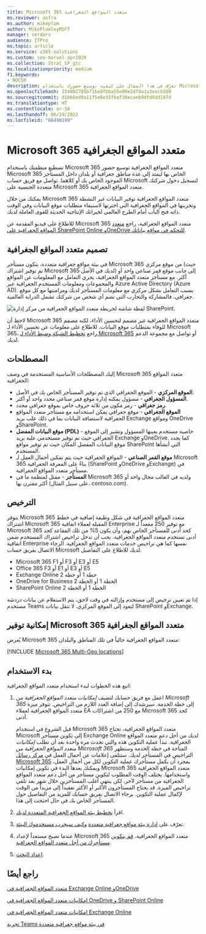 ```yaml
---
title: Microsoft 365 متعدد المواقع الجغرافية
ms.reviewer: anfra
ms.author: mikeplum
author: MikePlumleyMSFT
manager: serdars
audience: ITPro
ms.topic: article
ms.service: o365-solutions
ms.custom: seo-marvel-apr2020
ms.collection: Strat_SP_gtc
ms.localizationpriority: medium
f1.keywords:
- NOCSH
description: تعرّف في هذا المقال على كيفية توسيع حضورك باستخدام Microsoft 365 ليمتد إلى عدة مناطق جغرافية مع Microsoft 365 متعدد المواقع الجغرافية.
ms.openlocfilehash: 154082785b71be8fbba55e00e2df8a1a3eacb500
ms.sourcegitcommit: d1b60ed9a11f5e6e35fbaf30ecaeb9dfd6dd197d
ms.translationtype: HT
ms.contentlocale: ar-SA
ms.lasthandoff: 06/29/2022
ms.locfileid: "66490199"
---
```

# <a name="microsoft-365-multi-geo"></a>Microsoft 365 متعدد المواقع الجغرافية

تسطيع منظمتك باستخدام Microsoft 365 متعدد المواقع الجغرافية توسيع حضور Microsoft 365 الخاص بها ليمتد إلى عدة مناطق جغرافية أو بلدان داخل المستأجر الموجود الخاص بك أو كلاهما. تواصل مع فريق حساب Microsoft لتسجيل دخول شركتك متعددة الجنسية على Microsoft 365 متعدد المواقع الجغرافية.
  
يمكنك من خلال Microsoft 365 متعدد المواقع الجغرافية توفير البيانات غير النشطة وتخزينها في المواقع الجغرافية التي اخترتها لاستيفاء متطلبات موقع البيانات وفي الوقت ذاته فتح الباب أمام الطرح العالمي لخبراتك الإنتاجية الحديثة للقوى العاملة لديك.

للاطلاع على فيديو المقدمة عن Microsoft 365 متعدد المواقع الجغرافية، راجع [متعدد المواقع الجغرافية على SharePoint Online وOneDrive للتحكم في مواقع بياناتك](https://www.youtube.com/watch?v=Do9U3JuROhk).

## <a name="multi-geo-architecture"></a>تصميم متعدد المواقع الجغرافية

في بيئة مواقع جغرافية متعددة، يتكون مستأجر Microsoft 365 من موقع مركزي (حيث تم توفير اشتراك Microsoft 365 لديك في الأصل) إلى جانب موقع قمر صناعي واحد أو أكثر. مع مستأجر متعدد المواقع الجغرافية، يجري التعامل مع المعلومات عن المواقع والمجموعات ومعلومات المستخدم الجغرافية عبر Azure Active Directory (Azure AD). بسبب التعامل بشكل مركزي مع معلومات المستأجر لديك ومزامنتها مع كل موقع جغرافي، فالمشاركة والتجارب التي تضم أي شخص من شركتك تشمل الدراية العالمية.

![لقطة شاشة لخريطة متعدد المواقع الجغرافية من مركز إدارة SharePoint.](../media/multi-geo-world-map.png)

لاحظ أن Microsoft 365 متعدد المواقع الجغرافية غير مصمم لتحسين الأداء، لكنه مصمم للوفاء بمتطلبات موقع البيانات. للاطلاع على معلومات عن تحسين الأداء لـ Microsoft 365، راجع [تخطيط الشبكة وضبط الأداء لـ Microsoft 365](https://support.office.com/article/e5f1228c-da3c-4654-bf16-d163daee8848) أو تواصل مع مجموعة الدعم لديك.

## <a name="terminology"></a>المصطلحات

إليك المصطلحات الأساسية المستخدمة في وصف Microsoft 365 متعدد المواقع الجغرافية:

- **الموقع المركزي** - الموقع الجغرافي الذي تم توفير المستأجر الخاص بك في الأصل.
- **المسؤول الجغرافي** - مسؤول يمكنه إدارة موقع قمر صناعي محدد واحد أو أكثر.
- **رمز جغرافي** - رمز مكون من ثلاثة حروف خاص بموقع جغرافي محدد.
- **الموقع الجغرافي** - موقع جغرافي يمكن استخدامه مع مستأجر متعدد المواقع الجغرافية لاستضافة البيانات بما في ذلك علب بريد Exchange ومواقع OneDrive وSharePoint.
- **موقع البيانات المفضل (PDL)** - خاصية مستخدم يعينها المسؤول وتشير إلى الموقع الجغرافي حيث تم توفير مستخدمي علبة بريد Exchange وOneDrive. كما يحدد موقع البيانات المفضل المكان حيث تم توفير مواقع SharePoint التي أنشأها المستخدم.
- **موقع القمر الصناعي** - المواقع الجغرافية حيث يتم تمكين أحمال العمل لـ Microsoft 365 بناءً على المعرفة الجغرافية (SharePoint وOneDrive وExchange) في مستأجر متعدد المواقع الجغرافية.
- **المستأجر** - ممثل لمنظمة ما في Microsoft 365 ولديه في الغالب مجال واحد أو أكثر مقترن بها (على سبيل المثال، contoso.com).

## <a name="licensing"></a>الترخيص

يتوفر Microsoft 365 متعدد المواقع الجغرافية في شكل وظيفة إضافية في خطط اشتراك Microsoft 365 المقبلة لعملاء اتفاقية Enterprise مع توفير 250 مقعداً لـ Microsoft 365 كحد أدنى للمستأجر الخاص بهم، وأن يكون 5% من تلك المقاعد كحد أدنى تستخدم متعدد المواقع الجغرافية. يجب أن تدخل تراخيص اشتراك المستخدم ضمن اتفاقية Enterprise نفسها كما هي تراخيص خدمات متعدد المواقع الجغرافية. الرجاء الاتصال بفريق حساب Microsoft لديك للاطلاع على التفاصيل.

- Microsoft 365 F1 أو F3 أو E3 أو E5 
- Office 365 F3 أو E1 أو E3 أو E5 
- Exchange Online خطة 1 أو خطة 2
- OneDrive for Business الخطة 1 أو الخطة 2
- SharePoint Online الخطة 1 أو الخطة 2

إذا تم تعيين ترخيص إلى مستخدم وإزالته في وقت لاحق، يتم الاستعلام عن بيانات دردشة مستخدم Teams لتعود إلى الموقع المركزي. لا تنقل بيانات SharePoint وExchange.

## <a name="microsoft-365-multi-geo-availability"></a>إمكانية توفير Microsoft 365 متعدد المواقع الجغرافية

يُعرض Microsoft 365 متعدد المواقع الجغرافية حالياً في تلك المناطق والبلدان:

[!INCLUDE [Microsoft 365 Multi-Geo locations](../includes/microsoft-365-multi-geo-locations.md)]

## <a name="getting-started"></a>بدء الاستخدام

اتبع هذه الخطوات لبدء استخدام متعدد المواقع الجغرافية:

1. اعمل مع فريق حسابك لتضيف _إمكانيات متعدد المواقع الجغرافية من Microsoft 365_ إلى خطة الخدمة. سيرشدك إلى إضافة العدد اللازم من التراخيص. تتوفر ميزة متعدد المواقع الجغرافية لعملاء EA مع 250 من اشتراكات Microsoft 365 كحد أدنى.

   قبل الشروع في استخدام Microsoft 365 متعدد المواقع الجغرافية، تحتاج Microsoft إلى تكوين مستأجر Exchange Online لديك من أجل دعم متعدد المواقع الجغرافية. تبدأ عملية التكوين هذه والتي تحدث مرة واحدة بعد أن تطلب *إمكانيات متعدد المواقع الجغرافية من Microsoft 365* المتاحة في خطة الخدمة وستظهر التراخيص في المستأجر لديك. ستتلقى إعلامات عن أحمال العمل في [مركز رسائل Microsoft 365](https://support.office.com/article/38FB3333-BFCC-4340-A37B-DEDA509C2093) بمجرد أن يكمل مستأجرك عملية التكوين لكل من أحمال العمل، ويمكنك بعدها البدء في تكوين إمكانيات Microsoft 365 متعدد المواقع الجغرافية واستخدامها. يختلف الوقت المطلوب لتكوين مستأجر من أجل دعم متعدد المواقع الجغرافية من مستأجر لآخر، لكن ينتهي أغلب المستأجرين خلال شهر بعد تلقي تراخيص الميزة. قد يحتاج المستأجرون الأكبر أو الأكثر تعقيداً إلى مزيداً من الوقت لإكمال عملية التكوين. برجاء الاتصال بفريق حسابك للمزيد من التفاصيل حول المستأجر الخاص بك في حال احتجت إلى هذا.

2. اقرأ [تخطيط بيئة المواقع الجغرافية المتعددة لديك](plan-for-multi-geo.md).

3. تعرّف على [إدارة بيئة مواقع جغرافية متعددة](administering-a-multi-geo-environment.md) و[كيف سيجرب مستخدموك البيئة](multi-geo-user-experience.md).

4. عندما تصبح مستعداً لإعداد Microsoft 365 متعدد المواقع الجغرافية، [قم بتكوين مستأجرك من أجل متعدد المواقع الجغرافية](multi-geo-tenant-configuration.md).

5. [إعداد البحث](configure-search-for-multi-geo.md).

## <a name="see-also"></a>راجع أيضًا

[متعدد المواقع الجغرافية في Exchange Online وOneDrive](https://Aka.ms/GoMultiGeo)

[إمكانيات متعدد المواقع الجغرافية في OneDrive و SharePoint Online](multi-geo-capabilities-in-onedrive-and-sharepoint-online-in-microsoft-365.md)

[إمكانيات متعدد المواقع الجغرافية في Exchange Online](multi-geo-capabilities-in-exchange-online.md)

[تجربة Teams في بيئة مواقع جغرافية متعددة](/microsoftteams/teams-experience-o365odb-spo-multi-geo)

